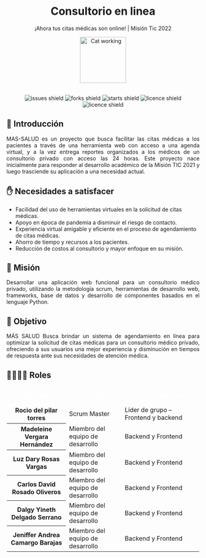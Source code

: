<div align="center">
<h1>Consultorio en linea</h1>

¡Ahora tus citas médicas son online! | Misión Tic 2022  
  
<img src="https://media.giphy.com/media/lJNoBCvQYp7nq/giphy.gif" width="120rem" alt="Cat working">
<br></br>

![issues shield](https://img.shields.io/github/issues/MadeleineVer05/enlinea)
![forks shield](https://img.shields.io/github/forks/MadeleineVer05/enlinea)
![starts shield](https://img.shields.io/github/stars/MadeleineVer05/enlinea)
![licence shield](https://img.shields.io/github/license/MadeleineVer05/enlinea)
![licence shield](https://img.shields.io/github/v/release/MadeleineVer05/enlinea)
  

</div>

## :page_with_curl: Introducción

<div align="justify">MAS-SALUD es un proyecto que busca facilitar las citas médicas a los pacientes a través de una herramienta web con acceso a una agenda virtual, y a la vez entrega reportes organizados a los médicos de un consultorio privado con acceso las 24 horas. Este proyecto nace inicialmente para responder al desarrollo académico de la Misión TIC 2021 y luego trasciende su aplicación a una necesidad actual.</div>

## :raised_hand: Necesidades a satisfacer

<ul>
<li type="disc">Facilidad del uso de herramientas virtuales en la solicitud de citas médicas.</li>
<li type="disc">Apoyo en época de pandemia a disminuir el riesgo de contacto.</li>
<li type="disc">Experiencia virtual amigable y eficiente en el proceso de agendamiento de citas médicas.</li>
<li type="disc">Ahorro de tiempo y recursos a los pacientes.</li>
<li type="disc">Reducción de costos al consultorio y mayor enfoque en su misión.</li>
</ul>

## :rocket: Misión

<div align="justify">Desarrollar una aplicación web funcional para un consultorio médico privado, utilizando la metodología scrum, herramientas de desarrollo web, frameworks, base de datos y desarrollo de componentes basados en el lenguaje Python.</div>

## 🎯 Objetivo

<div align="justify">MÁS SALUD Busca brindar un sistema de agendamiento en línea para optimizar la solicitud de citas médicas para un consultorio médico privado, ofreciendo a sus usuarios una mejor experiencia y disminución en tiempos de respuesta ante sus necesidades de atención médica.</div>

## 👨‍💻👩‍💻 Roles

<table class="table">
            <thead style="BORDER:#ffffff 2px dashed; FONT-SIZE: #ffffff; FONT-FAMILY: Arial">
              <tr>
                <th scope="col" style="COLOR: #ffffff;">Tripulante</th>
                <th scope="col"style="COLOR: #ffffff;">Rol del equipo scrum</th>
                <th scope="col"style="COLOR: #ffffff;">Responsabilidades</th>
              </tr>
            </thead>
            <tbody>
              <tr>
                <th scope="row">Rocio del pilar torres</th>
                <td>Scrum Master</td>
                <td>Líder de grupo – Frontend y backend</td>
              </tr>
              <tr>
                <th scope="row">Madeleine Vergara Hernández</th>
                <td>Miembro del equipo de desarrollo</td>
                <td>Backend y Frontend</td>
              </tr>
              <tr>
                <th scope="row">Luz Dary Rosas Vargas</th>
                <td>Miembro del equipo de desarrollo</td>
                <td>Backend y Frontend</td>
              </tr>
              <tr>
                <th scope="row">Carlos David Rosado Oliveros</th>
                <td>Miembro del equipo de desarrollo</td>
                <td>Backend y Frontend</td>
              </tr>
              <tr>
                <th scope="row">Dalgy Yineth Delgado Serrano</th>
                <td>Miembro del equipo de desarrollo</td>
                <td>Backend y Frontend</td>
              </tr>
              <tr>
                <th scope="row">Jeniffer Andrea Camargo Barajas</th>
                <td>Miembro del equipo de desarrollo</td>
                <td>Backend y Frontend</td>
              </tr>
            </tbody>
